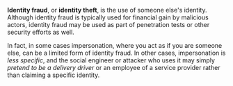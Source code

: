 **Identity fraud**, or **identity theft**, is the use of someone else's identity. Although identity fraud is typically used for financial gain by malicious actors, identity fraud may be used as part of penetration tests or other security efforts as well. 

In fact, in some cases impersonation, where you act as if you are someone else, can be a limited form of identity fraud. In other cases, impersonation is *less specific*, and the social engineer or attacker who uses it may simply *pretend to be a delivery driver* or an employee of a service provider rather than claiming a specific identity.